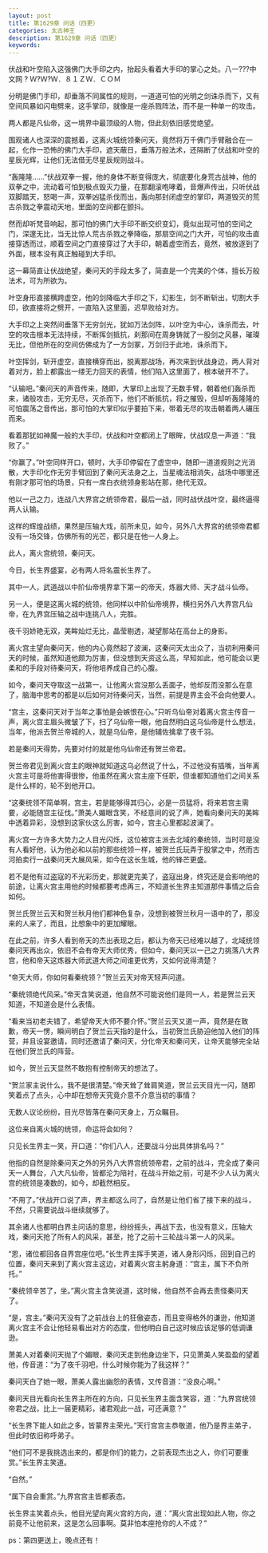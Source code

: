 ```yaml
---
layout: post
title: 第1629章 问话（四更）
categories: 太古神王
description: 第1629章 问话（四更）
keywords:
---
```


伏战和叶空陷入这强佛门大手印之内，抬起头看着大手印的掌心之处。八一???中文网 ? Ｗ?Ｗ?Ｗ．８１ＺＷ．ＣＯＭ

分明是佛门手印，却垂落不同属性的规则，一道道可怕的光明之剑诛杀而下，又有空间风暴如闪电劈来，这手掌印，就像是一座杀戮阵法，而不是一种单一的攻击。

两人都是凡仙帝，这一境界中最顶级的人物，但此刻依旧感觉绝望。

围观诸人也深深的震撼着，这离火城统领秦问天，竟然将万千佛门手臂融合在一起，化作一恐怖的佛门大手印，遮天蔽日，垂落万般法术，还隔断了伏战和叶空的星辰光辉，让他们无法借无尽星辰规则战斗。

“轰隆隆……”伏战双拳一握，他的身体不断变得庞大，彻底要化身荒古战神，他的双拳之中，流动着可怕到极点毁灭力量，在那翻滚咆哮着，音爆声传出，只听伏战双脚踏天，怒喝一声，双拳凶猛杀伐而出，轰向那封闭虚空的掌印，两道毁灭的荒古杀戮之拳震动天地，里面的空间都在颤抖。

然而却听梵音响起，那可怕的佛门大手印不断交织变幻，竟似出现可怕的空间之门，深邃无比，当无比惊人荒古杀戮之拳降临，那扇空间之门大开，可怕的攻击直接穿透而过，顺着空间之门直接穿过了大手印，朝着虚空而去，竟然，被放逐到了外面，根本没有真正触碰到大手印。

这一幕简直让伏战绝望，秦问天的手段太多了，简直是一个完美的个体，擅长万般法术，可为所欲为。

叶空身形直接横跨虚空，他的剑降临大手印之下，幻影生，剑不断斩出，切割大手印，欲直接将之劈开，一直陷入这里面，迟早败给对方。

大手印之上突然间垂落下无穷剑光，犹如万法剑阵，以叶空为中心，诛杀而去，叶空的攻击根本无法持续，不断挥剑抵抗，刹那间在周身铸就了一股剑之风暴，璀璨无比，但他所在的空间仿佛成为了一方剑冢，万剑归于此地，诛杀而下。

叶空挥剑，斩开虚空，直接横穿而出，脱离那战场，再次来到伏战身边，两人背对着对方，脸上都露出一缕无力回天的表情，他们陷入这里面了，根本破开不了。

“认输吧。”秦问天的声音传来，随即，大掌印上出现了无数手臂，朝着他们轰杀而来，诸般攻击，无穷无尽，灭杀而下，他们不断抵抗，将之摧毁，但却听轰隆隆的可怕震荡之音传出，那可怕的大掌印似乎要拍下来，带着无尽的攻击朝着两人碾压而来。

看着那犹如神魔一般的大手印，伏战和叶空都闭上了眼眸，伏战叹息一声道：“我败了。”

“你赢了。”叶空同样开口，顿时，大手印停留在了虚空中，随即一道道规则之光消散，大手印化作无穷手臂回到了秦问天法身之上，当星魂法相消失，战场中哪里还有刚才那可怕的场景，只有一席白衣统领身影站在那，绝代无双。

他以一己之力，连战八大界宫之统领帝君，最后一战，同时战伏战叶空，最终逼得两人认输。

这样的辉煌战绩，果然是压轴大戏，前所未见，如今，另外八大界宫的统领帝君都没有一场交锋，仿佛所有的光芒，都只是在他一人身上。

此人，离火宫统领，秦问天。

今日，长生界盛宴，必有两人将名震长生界了。

其中一人，武道战以中阶仙帝境界拿下第一的帝天，炼器大师、天才战斗仙帝。

另一人，便是这离火城的统领，他同样以中阶仙帝境界，横扫另外八大界宫凡仙帝，在九界宫压轴之战中连挑八人，完胜。

夜千羽娇艳无双，美眸灿烂无比，晶莹剔透，凝望那站在高台上的身影。

离火宫主望向秦问天，他的内心竟然起了波澜，这秦问天太出众了，当初利用秦问天的时候，虽然知道他颇为厉害，但没想到天资这么高，早知如此，他可能会以更柔和的手段对待秦问天，将他培养成自己的心腹。

如今，秦问天夺取这一战第一，让他离火宫没那么丢面子，他却反而没那么在意了，脑海中思考的都是以后如何对待秦问天，当然，前提是界主会不会向他要人。

“宫主，这秦问天对于当年之事怕是会嫉恨在心。”只听乌仙帝对着离火宫主传音一声，离火宫主眉头微皱了下，扫了乌仙帝一眼，他自然明白这乌仙帝是什么想法，当年，他派去贺兰帝城的人，就是乌仙帝，是他辅佐擒拿了夜千羽。

若是秦问天得势，先要对付的就是他乌仙帝还有贺兰帝君。

贺兰帝君见到离火宫主的眼神就知道这乌必然说了什么，不过他没有插嘴，当年离火宫主可是将他害得很惨，他虽然在离火宫主座下任职，但谁都知道他们之间关系是什么样的，轮不到他开口。

“这秦统领不简单啊，宫主，若是能够得其归心，必是一员猛将，将来若宫主需要，必能随宫主征伐。”萧美人媚眼含笑，不经意间的说了声，她看向秦问天的美眸中透着异彩，没想到这家伙这么厉害，如今，宫主心里都起波澜了。

离火宫一方许多大势力之人目光闪烁，这位被宫主派去北域的秦统领，当时可是没有人看好他，认为他必和以前的那些统领一样，被贺兰氏玩弄于股掌之中，然而古河拍卖行一战秦问天大展风采，如今在这长生城，他的锋芒更盛。

若不是他有过盗寇的不光彩历史，那就更完美了，盗寇出身，终究还是会影响他的前途，让离火宫主用他的时候都要考虑再三，不知道长生界主知道那件事情之后会如何。

贺兰氏贺兰云天和贺兰秋月他们都神色复杂，没想到被贺兰秋月一语中的了，那没来的人来了，而且，比想象中的更加耀眼。

在此之前，许多人看到帝天的杰出表现之后，都认为帝天已经难以越了，北域统领秦问天再出众，依旧不会有帝天大师优秀，但如今，秦问天以一己之力挑落八大界宫，他和帝天这炼器大师武道大师之间谁更优秀，又如何说得清楚？

“帝天大师，你如何看秦统领？”贺兰云天对帝天轻声问道。

“秦统领绝代风采。”帝天含笑说道，他自然不可能说他们是同一人，若是贺兰云天知道，不知道会是什么表情。

“看来当初老夫错了，希望帝天大师不要介怀。”贺兰云天又道一声，竟然是在致歉，帝天一愣，瞬间明白了贺兰云天指的是什么，当初贺兰氏胁迫他加入他们的阵营，并且设宴邀请，同时还邀请了秦问天，分化帝天和秦问天，让帝天能够完全站在他们贺兰氏的阵营。

如今，贺兰云天显然不敢抱有控制帝天的想法了。

“贺兰家主说什么，我不是很清楚。”帝天耸了耸肩笑道，贺兰云天目光一闪，随即笑着点了点头，心中却在想帝天究竟介意不介意当初的事情？

无数人议论纷纷，目光尽皆落在秦问天身上，万众瞩目。

这位来自离火城的统领，命运将会如何？

只见长生界主一笑，开口道：“你们八人，还要战斗分出具体排名吗？”

他指的自然是除秦问天之外的另外八大界宫统领帝君，之前的战斗，完全成了秦问天一人舞台，八大凡仙帝，皆都沦为陪衬，在战斗开始之前，可是不少人认为离火宫的统领是凑数的，如今，却截然相反。

“不用了。”伏战开口说了声，界主都这么问了，自然是让他们省了接下来的战斗，不然，只需要说战斗继续就够了。

其余诸人也都明白界主问话的意思，纷纷摇头，再战下去，也没有意义，压轴大戏，秦问天抢了所有人的风采，甚至，抢了之前十三轮战斗第一人的风采。

“恩，诸位都回各自界宫座位吧。”长生界主挥手笑道，诸人身形闪烁，回到自己的位置，秦问天来到了离火宫主这边，对着离火宫主躬身道：“宫主，属下不负所托。”

“秦统领辛苦了，坐。”离火宫主含笑说道，这时候，他自然不会再去责怪秦问天了。

“是，宫主。”秦问天没有了之前战台上的狂傲姿态，而且变得格外的谦逊，他知道离火宫主不会让他轻易看出对方的态度，但他明白自己这时候应该足够的低调谦逊。

萧美人对着秦问天抛了个媚眼，秦问天走到他身边坐下，只见萧美人笑盈盈的望着他，传音道：“为了夜千羽吧，什么时候你能为了我这样？”

秦问天白了她一眼，萧美人露出幽怨的表情，又传音道：“没良心啊。”

秦问天目光看向长生界主所在的方向，只见长生界主面含笑容，道：“九界宫统领帝君之战，比上一届更精彩，诸君观此一战，可还满意？”

“长生界下能人如此之多，皆蒙界主荣光。”天行宫宫主恭敬道，他乃是界主弟子，但此时依旧称呼弟子。

“他们可不是我挑选出来的，都是你们的能力，之前表现杰出之人，你们可要重赏。”长生界主笑道。

“自然。”

“属下自会重赏。”九界宫宫主皆都表态。

长生界主笑着点头，他目光望向离火宫的方向，道：“离火宫出现如此人物，你之前竟不让他前来，这是怎么回事啊。莫非怕本座抢你的人不成？”

ps：第四更送上，晚点还有！
